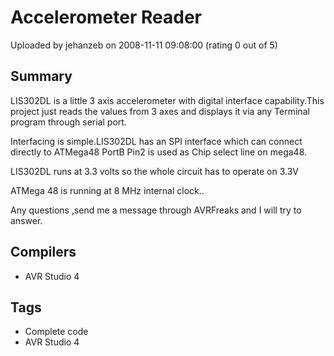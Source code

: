# Accelerometer Reader

Uploaded by jehanzeb on 2008-11-11 09:08:00 (rating 0 out of 5)

## Summary

LIS302DL is a little 3 axis accelerometer with digital interface capability.This project just reads the values from 3 axes and displays it via any Terminal program through serial port.  

Interfacing is simple.LIS302DL has an SPI interface which can connect directly to ATMega48 PortB Pin2 is used as Chip select line on mega48.  

LIS302DL runs at 3.3 volts so the whole circuit has to operate on 3.3V  

ATMega 48 is running at 8 MHz internal clock..


Any questions ,send me a message through AVRFreaks and I will try to answer.

## Compilers

- AVR Studio 4

## Tags

- Complete code
- AVR Studio 4
